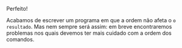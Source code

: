 Perfeito!

Acabamos de escrever um programa em que a ordem não afeta o `o resultado`.
Mas nem sempre será assim: em breve encontraremos problemas nos quais devemos ter mais cuidado com a ordem dos comandos.